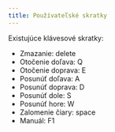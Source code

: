 ```yaml
---
title: Používateľské skratky
---
```


Existujúce klávesové skratky:

* Zmazanie: delete
* Otočenie doľava: Q
* Otočenie doprava: E
* Posunúť doľava: A
* Posunúť doprava: D
* Posunúť dole: S
* Posunúť hore: W
* Zalomenie čiary: space
* Manuál: F1
